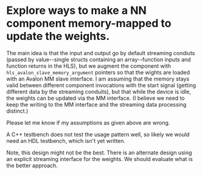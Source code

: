 # Explore ways to make a NN component memory-mapped to update the weights.

The main idea is that the input and output go by default streaming condiuts (passed by value--single structs containing an array--function inputs and function returns in the HLS), but we augment the component with `hls_avalon_slave_memory_argument` pointers so that the wights are loaded with an Avalon MM slave interface. I am assuming that the memory stays valid between different component invocations with the start signal (getting different data by the streaming conduits), but that while the device is idle, the weights can be updated via the MM interface. (I believe we need to keep the writing to the MM interface and the streaming data processing distinct.)

Please let me know if my assumptions as given above are wrong.

A C++ testbench does not test the usage pattern well, so likely we would need an HDL testbench, which isn't yet written.

Note, this design might not be the best. There is an alternate design using an explicit streaming interface for the weights. We should evaluate what is the better approach.
